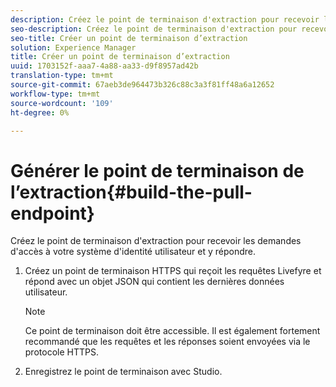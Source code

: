 ```yaml
---
description: Créez le point de terminaison d'extraction pour recevoir les demandes d'accès à votre système d'identité utilisateur et y répondre.
seo-description: Créez le point de terminaison d'extraction pour recevoir les demandes d'accès à votre système d'identité utilisateur et y répondre.
seo-title: Créer un point de terminaison d’extraction
solution: Experience Manager
title: Créer un point de terminaison d’extraction
uuid: 1703152f-aaa7-4a88-aa33-d9f8957ad42b
translation-type: tm+mt
source-git-commit: 67aeb3de964473b326c88c3a3f81ff48a6a12652
workflow-type: tm+mt
source-wordcount: '109'
ht-degree: 0%

---
```



# Générer le point de terminaison de l’extraction{#build-the-pull-endpoint}

Créez le point de terminaison d&#39;extraction pour recevoir les demandes d&#39;accès à votre système d&#39;identité utilisateur et y répondre.

1. Créez un point de terminaison HTTPS qui reçoit les requêtes Livefyre et répond avec un objet JSON qui contient les dernières données utilisateur.

   >[!NOTE]
   >
   >Ce point de terminaison doit être accessible. Il est également fortement recommandé que les requêtes et les réponses soient envoyées via le protocole HTTPS.

1. Enregistrez le point de terminaison avec Studio.
